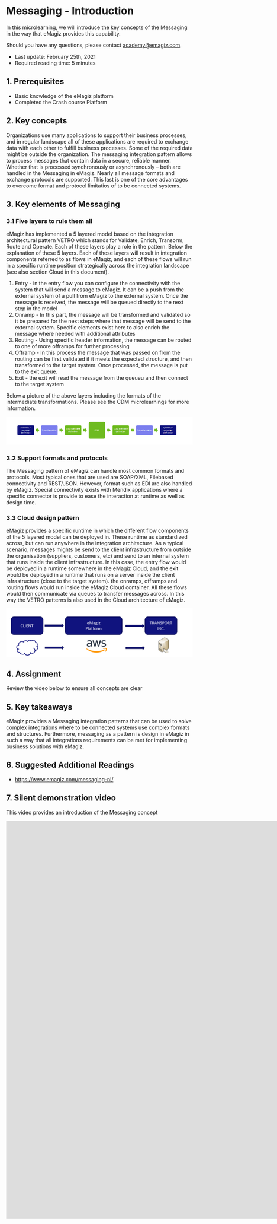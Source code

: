 # Messaging - Introduction

In this microlearning, we will introduce the key concepts of the Messaging in the way that eMagiz provides this capability.

Should you have any questions, please contact academy@emagiz.com.

- Last update: February 25th, 2021
- Required reading time: 5 minutes

## 1. Prerequisites
- Basic knowledge of the eMagiz platform
- Completed the Crash course Platform

## 2. Key concepts
Organizations use many applications to support their business processes, and in regular landscape all of these applications are required to exchange data with each other to fulfill business processes. Some of the required data might be outside the organization. The messaging integration pattern allows to process messages that contain data in a secure, reliable manner. Whether that is processed synchronously or asynchronously – both are handled in the Messaging in eMagiz. Nearly all message formats and exchange protocols are supported. This last is one of the core advantages to overcome format and protocol limitatios of to be connected systems.


## 3. Key elements of Messaging


### 3.1 Five layers to rule them all
eMagiz has implemented a 5 layered model based on the integration architectural pattern VETRO which stands for Validate, Enrich, Transorm, Route and Operate. Each of these layers play a role in the pattern. Below the explanation of these 5 layers. Each of these layers will result in integration components referred to as flows in eMagiz, and each of these flows will run in a specific runtime position strategically across the integration landscape (see also section Cloud in this document).

1. Entry - in the entry flow you can configure the connectivity with the system that will send a message to eMagiz. It can be a push from the external system of a pull from eMagiz to the external system. Once the message is received, the message will be queued directly to the next step in the model
2. Onramp - In this part, the message will be transformed and validated so it be prepared for the next steps where that message will be send to the external system. Specific elements exist here to also enrich the message where needed with additional attributes
3. Routing - Using specific header information, the message can be routed to one of more offramps for further processing
4. Offramp - In this process the message that was passed on from the routing can be first validated if it meets the expected structure, and then transformed to the target system. Once processed, the message is put to the exit queue.
5. Exit - the exit will read the message from the queueu and then connect to the target system

Below a picture of the above layers including the formats of the intermediate transformations. Please see the CDM microlearnings for more information.

<p align="center"><img src="../../img/microlearning/crashcourse-messaging-introduction-pic1.png"></p> 


### 3.2 Support formats and protocols
The Messaging pattern of eMagiz can handle most common formats and protocols. Most typical ones that are used are SOAP/XML, Filebased connectivity and REST/JSON. However, format such as EDI are also handled by eMagiz. Special connectivity exists with Mendix applications where a specific connector is provide to ease the interaction at runtime as well as design time.

### 3.3 Cloud design pattern
eMagiz provides a specific runtime in which the different flow components of the 5 layered model can be deployed in. These runtime as standardized across, but can run anywhere in the integration architecture. As a typical scenario, messages mights be send to the client infrastructure from outside the organisation (suppliers, customers, etc) and send to an internal system that runs inside the client infrastructure. In this case, the entry flow would be deployed in a runtime somewhere in the eMagiz Cloud, and the exit would be deployed in a runtime that runs on a server inside the client infrastructure (close to the target system). the onramps, offramps and routing flows would run inside the eMagiz Cloud container. All these flows would then communicate via queues to transfer messages across. In this way the VETRO patterns is also used in the Cloud architecture of eMagiz.

<p align="center"><img src="../../img/microlearning/crashcourse-messaging-introduction-pic2.png"></p> 


## 4. Assignment

Review the video below to ensure all concepts are clear

## 5. Key takeaways

eMagiz provides a Messaging integration patterns that can be used to solve complex integrations where to be connected systems use complex formats and structures. Furthermore, messaging as a pattern is design in eMagiz in such a way that all integrations requirements can be met for implementing business solutions with eMagiz. 

## 6. Suggested Additional Readings

- https://www.emagiz.com/messaging-nl/

## 7. Silent demonstration video

This video provides an introduction of the Messaging concept

<iframe width="1907" height="1073" src="https://www.youtube.com/embed/Dy7hDzdE3tI" frameborder="0" allow="accelerometer; autoplay; clipboard-write; encrypted-media; gyroscope; picture-in-picture" allowfullscreen></iframe>